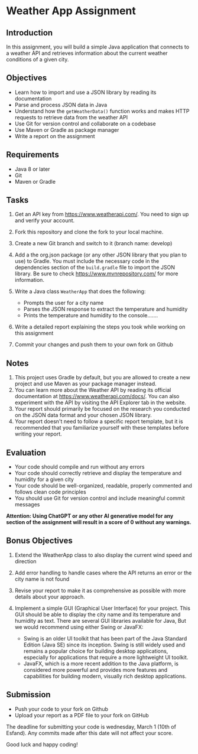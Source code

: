 # Weather App Assignment

## Introduction
In this assignment, you will build a simple Java application that connects to a weather API and retrieves information about the current weather conditions of a given city.

## Objectives
- Learn how to import and use a JSON library by reading its documentation
- Parse and process JSON data in Java
- Understand how the `getWeatherData()` function works and makes HTTP requests to retrieve data from the weather API
- Use Git for version control and collaborate on a codebase
- Use Maven or Gradle as package manager
- Write a report on the assignment

## Requirements
- Java 8 or later
- Git
- Maven or Gradle

## Tasks
1. Get an API key from https://www.weatherapi.com/. You need to sign up and verify your account.
2. Fork this repository and clone the fork to your local machine.
3. Create a new Git branch and switch to it (branch name: develop)
4. Add a the org.json package (or any other JSON library that you plan to use) to Gradle. You must include the necessary code in the dependencies section of the `build.gradle` file to import the JSON library. Be sure to check https://www.mvnrepository.com/ for more information.

5. Write a Java class `WeatherApp` that does the following:
    - Prompts the user for a city name
    - Parses the JSON response to extract the temperature and humidity
    - Prints the temperature and humidity to the console.......

6. Write a detailed report explaining the steps you took while working on this assignment
7. Commit your changes and push them to your own fork on Github

## Notes
1. This project uses Gradle by default, but you are allowed to create a new project and use Maven as your package manager instead.
2. You can learn more about the Weather API by reading its official documentation at https://www.weatherapi.com/docs/. You can also experiment with the API by visiting the API Explorer tab in the website.
3. Your report should primarily be focused on the research you conducted on the JSON data format and your chosen JSON library.
4. Your report doesn't need to follow a specific report template, but it is recommended that you familiarize yourself with these templates before writing your report.

## Evaluation
- Your code should compile and run without any errors
- Your code should correctly retrieve and display the temperature and humidity for a given city
- Your code should be well-organized, readable, properly commented and follows clean code principles
- You should use Git for version control and include meaningful commit messages

**Attention: Using ChatGPT or any other AI generative model for any section of the assignment will result in a score of 0 without any warnings.**

## Bonus Objectives
1. Extend the WeatherApp class to also display the current wind speed and direction
2. Add error handling to handle cases where the API returns an error or the city name is not found
3. Revise your report to make it as comprehensive as possible with more details about your approach. 
4. Implement a simple GUI (Graphical User Interface) for your project. This GUI should be able to display the city name and its temperature and humidity as text. There are several GUI libraries available for Java, But we would recommend using either Swing or JavaFX:

    - Swing is an older UI toolkit that has been part of the Java Standard Edition (Java SE) since its inception. Swing is still widely used and remains a popular choice for building desktop applications, especially for applications that require a more lightweight UI toolkit.
    - JavaFX, which is a more recent addition to the Java platform, is considered more powerful and provides more features and capabilities for building modern, visually rich desktop applications.

## Submission
- Push your code to your fork on Github
- Upload your report as a PDF file to your fork on GitHub

The deadline for submitting your code is wednesday, March 1 (10th of Esfand). Any commits made after this date will not affect your score.

Good luck and happy coding!
